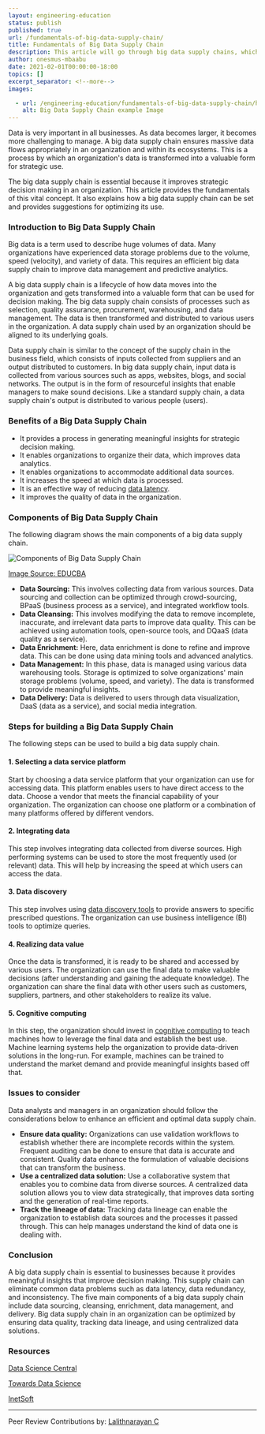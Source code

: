 ```yaml
---
layout: engineering-education
status: publish
published: true
url: /fundamentals-of-big-data-supply-chain/
title: Fundamentals of Big Data Supply Chain
description: This article will go through big data supply chains, which can eliminate common data problems such as data latency, data redundancy, and inconsistency.
author: onesmus-mbaabu
date: 2021-02-01T00:00:00-18:00
topics: []
excerpt_separator: <!--more-->
images:

  - url: /engineering-education/fundamentals-of-big-data-supply-chain/hero.jpg
    alt: Big Data Supply Chain example Image
---
```

Data is very important in all businesses. As data becomes larger, it becomes more challenging to manage. A big data supply chain ensures massive data flows appropriately in an organization and within its ecosystems. This is a process by which an organization's data is transformed into a valuable form for strategic use. 
<!--more-->
The big data supply chain is essential because it improves strategic decision making in an organization. This article provides the fundamentals of this vital concept. It also explains how a big data supply chain can be set and provides suggestions for optimizing its use. 

### Introduction to Big Data Supply Chain
Big data is a term used to describe huge volumes of data. Many organizations have experienced data storage problems due to the volume, speed (velocity), and variety of data. This requires an efficient big data supply chain to improve data management and predictive analytics. 

A big data supply chain is a lifecycle of how data moves into the organization and gets transformed into a valuable form that can be used for decision making. The big data supply chain consists of processes such as selection, quality assurance, procurement, warehousing, and data management. The data is then transformed and distributed to various users in the organization. A data supply chain used by an organization should be aligned to its underlying goals.

Data supply chain is similar to the concept of the supply chain in the business field, which consists of inputs collected from suppliers and an output distributed to customers. In big data supply chain, input data is collected from various sources such as apps, websites, blogs, and social networks. The output is in the form of resourceful insights that enable managers to make sound decisions. Like a standard supply chain, a data supply chain's output is distributed to various people (users). 

### Benefits of a Big Data Supply Chain
- It provides a process in generating meaningful insights for strategic decision making. 
- It enables organizations to organize their data, which improves data analytics. 
- It enables organizations to accommodate additional data sources.
- It increases the speed at which data is processed. 
- It is an effective way of reducing [data latency](https://searchcio.techtarget.com/definition/data-latency#:~:text=1.%20Data%20latency%20is%20the%20time%20it%20takes,from%20a%20data%20warehouse%20or%20business%20intelligence%20dashboard.).
- It improves the quality of data in the organization.


### Components of Big Data Supply Chain
The following diagram shows the main components of a big data supply chain.

![Components of Big Data Supply Chain](/engineering-education/fundamentals-of-big-data-supply-chain/components-of-big-data-supply-chain.png)

[Image Source: EDUCBA](https://cdn.educba.com/academy/wp-content/uploads/2016/03/Data-Components.png)

- **Data Sourcing:** This involves collecting data from various sources. Data sourcing and collection can be optimized through crowd-sourcing, BPaaS (business process as a service), and integrated workflow tools. 
- **Data Cleansing:** This involves modifying the data to remove incomplete, inaccurate, and irrelevant data parts to improve data quality. This can be achieved using automation tools, open-source tools, and DQaaS (data quality as a service).
- **Data Enrichment:** Here, data enrichment is done to refine and improve data. This can be done using data mining tools and advanced analytics. 
- **Data Management:** In this phase, data is managed using various data warehousing tools. Storage is optimized to solve organizations' main storage problems (volume, speed, and variety). The data is transformed to provide meaningful insights. 
- **Data Delivery:** Data is delivered to users through data visualization, DaaS (data as a service), and social media integration. 

### Steps for building a Big Data Supply Chain
The following steps can be used to build a big data supply chain.

#### 1. Selecting a data service platform
Start by choosing a data service platform that your organization can use for accessing data. This platform enables users to have direct access to the data. Choose a vendor that meets the financial capability of your organization. The organization can choose one platform or a combination of many platforms offered by different vendors. 

#### 2. Integrating data
This step involves integrating data collected from diverse sources. High performing systems can be used to store the most frequently used (or relevant) data. This will help by increasing the speed at which users can access the data. 

#### 3. Data discovery
This step involves using [data discovery tools](https://www.softwareadvice.com/bi/data-discovery-tools-comparison/) to provide answers to specific prescribed questions. The organization can use business intelligence (BI) tools to optimize queries. 

#### 4. Realizing data value
Once the data is transformed, it is ready to be shared and accessed by various users. The organization can use the final data to make valuable decisions (after understanding and gaining the adequate knowledge). The organization can share the final data with other users such as customers, suppliers, partners, and other stakeholders to realize its value. 

#### 5. Cognitive computing
In this step, the organization should invest in [cognitive computing](https://en.wikipedia.org/wiki/Cognitive_computing) to teach machines how to leverage the final data and establish the best use. Machine learning systems help the organization to provide data-driven solutions in the long-run. For example, machines can be trained to understand the market demand and provide meaningful insights based off that. 

### Issues to consider
Data analysts and managers in an organization should follow the considerations below to enhance an efficient and optimal data supply chain.

- **Ensure data quality:** Organizations can use validation workflows to establish whether there are incomplete records within the system. Frequent auditing can be done to ensure that data is accurate and consistent. Quality data enhance the formulation of valuable decisions that can transform the business.
- **Use a centralized data solution:** Use a collaborative system that enables you to combine data from diverse sources. A centralized data solution allows you to view data strategically, that improves data sorting and the generation of real-time reports. 
- **Track the lineage of data:** Tracking data lineage can enable the organization to establish data sources and the processes it passed through. This can help manages understand the kind of data one is dealing with. 
  
### Conclusion
A big data supply chain is essential to businesses because it provides meaningful insights that improve decision making. This supply chain can eliminate common data problems such as data latency, data redundancy, and inconsistency. The five main components of a big data supply chain include data sourcing, cleansing, enrichment, data management, and delivery. Big data supply chain in an organization can be optimized by ensuring data quality, tracking data lineage, and using centralized data solutions.

### Resources
[Data Science Central](https://www.datasciencecentral.com/profiles/blogs/the-data-supply-chain-and-master-data-management)

[Towards Data Science](https://towardsdatascience.com/learning-from-machines-the-data-supply-chain-4380f420bb2c)

[InetSoft](https://www.inetsoft.com/business/solutions/definition_of_data_supply_chain/)


---
Peer Review Contributions by: [Lalithnarayan C](/engineering-education/authors/lalithnarayan-c/)
